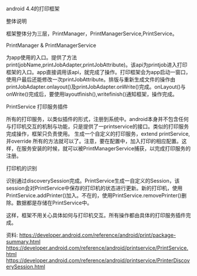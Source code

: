 android 4.4的打印框架

整体说明

框架整体分为三层，PrintManager，PrintManagerService,PrintService。

PrintManager & PrintManagerService

为app使用的入口。提供了方法print(jobName,printJobAdapter,printJobAttribute)。该api为printjob进入打印框架的入口。app直接调用该api，就完成了操作。打印框架会为app启动一窗口，使用户最后还能修改一次printJobAttribute。排版与重新生成文件的操作由printJobAdapter.onlayout()及printJobAdapter.onWrite()完成。onLayout()与onWrite()完成后，要使用layoutfinish(),writefinish()通知框架，操作完成。

PrintService 打印服务插件

所有的打印服务，以类似插件的形式，注册到系统中。android本身并不包含任何与打印机交互的机制与功能，只是提供了一printservice的接口。类似的打印服务完成操作，框架只负责使用。 生成一个自定义的打印服务，extend printService,并override 所有的方法就可以了。注意，要在配置中，加入打印的相应配置。这样，在服务安装的时候，就可以被PrintManagerService捕获，以完成打印服务的注册。


打印机的识别

识别通过discoverySession完成。PrintService生成一自定义的Session，该session会对PrintService中保存的打印机的状态进行更新。新的打印机，使用PrintService.addPrinter()加入。不在的，使用PrintService.removePrinter()删除。数据都是存储在PrintService中。

这样，框架不用关心具体如何与打印机交互。所有操作都由具体的打印服务插件完成。





资料:
https://developer.android.com/reference/android/print/package-summary.html
https://developer.android.com/reference/android/printservice/PrintService.html
https://developer.android.com/reference/android/printservice/PrinterDiscoverySession.html